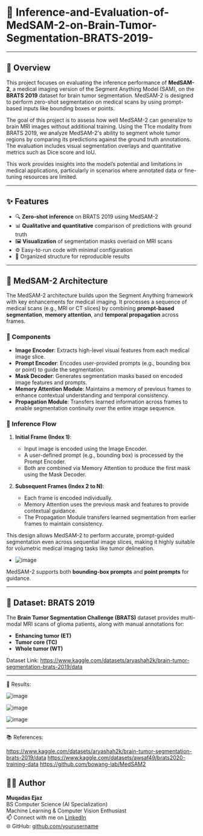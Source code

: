 # 🧠 Inference-and-Evaluation-of-MedSAM-2-on-Brain-Tumor-Segmentation-BRATS-2019-

-------------------------------------------------------------------------------------------------

## 📌 Overview

This project focuses on evaluating the inference performance of **MedSAM-2**, a medical imaging version of the Segment Anything Model (SAM), on the **BRATS 2019** dataset for brain tumor segmentation. MedSAM-2 is designed to perform zero-shot segmentation on medical scans by using prompt-based inputs like bounding boxes or points.

The goal of this project is to assess how well MedSAM-2 can generalize to brain MRI images without additional training. Using the T1ce modality from BRATS 2019, we analyze MedSAM-2's ability to segment whole tumor regions by comparing its predictions against the ground truth annotations. The evaluation includes visual segmentation overlays and quantitative metrics such as Dice score and IoU.

This work provides insights into the model’s potential and limitations in medical applications, particularly in scenarios where annotated data or fine-tuning resources are limited.

-------------------------------------------------------------------------------------------------

## ✨ Features

- 🔍 **Zero-shot inference** on BRATS 2019 using MedSAM-2
- 📊 **Qualitative and quantitative** comparison of predictions with ground truth
- 🖼️ **Visualization** of segmentation masks overlaid on MRI scans
- ⚙️ Easy-to-run code with minimal configuration
- 📁 Organized structure for reproducible results

-------------------------------------------------------------------------------------------------

## 🧠 MedSAM-2 Architecture

The MedSAM-2 architecture builds upon the Segment Anything framework with key enhancements for medical imaging. It processes a sequence of medical scans (e.g., MRI or CT slices) by combining **prompt-based segmentation**, **memory attention**, and **temporal propagation** across frames.

### 🔧 Components

- **Image Encoder**: Extracts high-level visual features from each medical image slice.
- **Prompt Encoder**: Encodes user-provided prompts (e.g., bounding box or point) to guide the segmentation.
- **Mask Decoder**: Generates segmentation masks based on encoded image features and prompts.
- **Memory Attention Module**: Maintains a memory of previous frames to enhance contextual understanding and temporal consistency.
- **Propagation Module**: Transfers learned information across frames to enable segmentation continuity over the entire image sequence.

### 🔄 Inference Flow

1. **Initial Frame (Index 1)**:
   - Input image is encoded using the Image Encoder.
   - A user-defined prompt (e.g., bounding box) is processed by the Prompt Encoder.
   - Both are combined via Memory Attention to produce the first mask using the Mask Decoder.

2. **Subsequent Frames (Index 2 to N)**:
   - Each frame is encoded individually.
   - Memory Attention uses the previous mask and features to provide contextual guidance.
   - The Propagation Module transfers learned segmentation from earlier frames to maintain consistency.

This design allows MedSAM-2 to perform accurate, prompt-guided segmentation even across sequential image slices, making it highly suitable for volumetric medical imaging tasks like tumor delineation.

- ![image](https://github.com/user-attachments/assets/24d9dd36-a21a-44a3-a64b-6233f25d2b45)


MedSAM-2 supports both **bounding-box prompts** and **point prompts** for guidance.

-----------------------------------------------------------------------------------------------------

## 🧬 Dataset: BRATS 2019

The **Brain Tumor Segmentation Challenge (BRATS)** dataset provides multi-modal MRI scans of glioma patients, along with manual annotations for:

- **Enhancing tumor (ET)**
- **Tumor core (TC)**
- **Whole tumor (WT)**

Dataset Link: https://www.kaggle.com/datasets/aryashah2k/brain-tumor-segmentation-brats-2019/data


-----------------------------------------------------------------------------------------------------

🚀 Results:

![image](https://github.com/user-attachments/assets/f5a6f81c-67b5-448a-bd5e-9b1c8461968c)

![image](https://github.com/user-attachments/assets/918aa5ed-e8e0-49c9-93a6-6a4edc03a081)

![image](https://github.com/user-attachments/assets/d9a3ddb2-4544-4bf9-a90c-baae3b9b4789)

-----------------------------------------------------------------------------------------------------

📚 References:

https://www.kaggle.com/datasets/aryashah2k/brain-tumor-segmentation-brats-2019/data
https://www.kaggle.com/datasets/awsaf49/brats2020-training-data
https://github.com/bowang-lab/MedSAM2

## 👩‍💻 Author

**Muqadas Ejaz**  
BS Computer Science (AI Specialization)  
Machine Learning & Computer Vision Enthusiast  
📫 Connect with me on [LinkedIn](https://www.linkedin.com/in/muqadasejaz/)  
🌐 GitHub: [github.com/yourusername](https://github.com/muqadasejaz)




